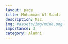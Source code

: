 ```yaml
---
layout: page
title: Mohammad Al-Saadi
description: Msc.
img: #assets/img/mine.png
importance: 3
category: Alumni
---
```

